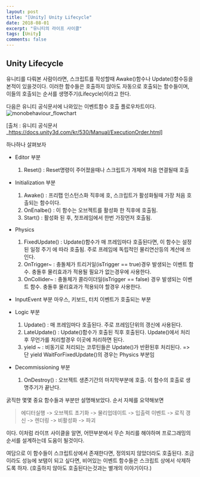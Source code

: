 ```yaml
---
layout: post
title: "[Unity] Unity Lifecycle"
date: 2018-08-01
excerpt: "유니티의 라이프 사이클"
tags: [Unity]
comments: false
---
```


## Unity Lifecycle

 유니티를 다뤄본 사람이라면, 스크립트를 작성할때 Awake()함수나 Update()함수등을 본적이
있을것이다. 이러한 함수들은 호출하지 않아도 자동으로 호출되는 함수들이며, 이들의 호출되는
순서를 생명주기(Lifecycle)이라고 한다.

다음은 유니티 공식문서에 나와있는 이벤트함수 호출 플로우차트이다.
![monobehaviour_flowchart](.\assets\img\unitylifecycl\monobehaviour_flowchart.png)

[출처 : 유니티 공식문서_https://docs.unity3d.com/kr/530/Manual/ExecutionOrder.html]

하나하나 살펴보자

* Editor 부분
  1. Reset() : Reset명령이 주어졌을때나 스크립트가 개체에 처음 연결될때 호출

* Initialization 부분
  1. Awake() : 프리팹 인스턴스화 직후에 호, 스크립트가 활성화될때 가장 처음 호출되는 함수이다.
  2. OnEnalbe() : 이 함수는 오브젝트를 활성화 한 직후에 호출됨.
  3. Start() : 활성화 된 후, 첫프레임에서 한번 가장먼저 호출됨.

* Physics
  1. FixedUpdate() : Update()함수가 매 프레임마다 호출된다면, 이 함수는 설정된 일정 주기
    에 따라 호출됨. 주로 프레임에 독립적인 물리연산등의 계산에 쓰인다.
  2. OnTrigger~ : 충돌체가 트리거일(isTrigger == true)경우 발생되는 이벤트 함수. 충돌후
    물리효과가 적용될 필요가 없는경우에 사용한다.
  3. OnCollider~ : 충돌체가 콜라이더일(isTrigger == false) 경우 발생되는 이벤트 함수.
    충돌후 물리효과가 적용되야 할경우 사용한다.

* InputEvent 부분
  마우스, 키보드, 터치 이벤트가 호출되는 부분

* Logic 부분
  1. Update() : 매 프레임마다 호출된다. 주로 프레임단위의 갱신에 사용된다.
  2. LateUpdate() : Update()함수가 호출된 직후 호출된다. Update()에서 처리후 무언가를
   처리할경우 이곳에 처리하면 된다.
  3. yield ~ : 비동기로 처리되는 코루틴들은 Update()가 반환된후 처리된다.
  => 단 yield WaitForFixedUpdate()의 경우는 Physics 부분임

* Decommissioning 부분
  1. OnDestroy() : 오브젝트 생존기간의 마지막부분에 호출. 이 함수의 호출로 생명주기가 끝난다.

굵직한 몇몇 중요 함수들과 부분만 설명해보았다. 순서 자체를 요약해보면

 > 에디터실행 -> 오브젝트 초기화 -> 물리업데이트 -> 입출력 이벤트 -> 로직 갱신
  -> 렌더링 -> 비활성화 -> 파괴

이다. 이처럼 라이프 사이클을 알면, 어떤부분에서 무슨 처리를 해야하며 프로그래밍의 순서를
설계하는데 도움이 될것이다.

여담으로 이 함수들이 스크립트상에서 존재한다면, 정의되지 않았더라도 호출된다. 조금이라도
성능에 보탬이 되고 싶다면, 비어있는 이벤트 함수들은 스크립트 상에서 삭제하도록 하자.
(호출하지 않아도 호출된다는것과는 별개의 이야기이다.)
